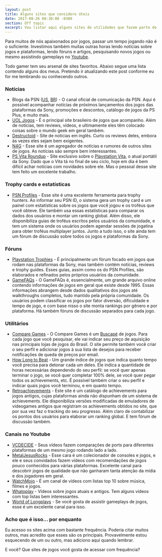 ```yaml
---
layout: post
title: Alguns sites que considero úteis
date: 2017-08-26 00:30:00 -0300
section: Off topic
excerpt: Vou listar aqui alguns sites de utilidades que fazem parte do meu cotidiano gamer.
---
```


Para muitos de nós apaixonados por jogos, passar um tempo jogando não é o suficiente. Investimos também muitas outras horas lendo notícias sobre jogos e plataformas, lendo fóruns e artigos, pesquisando novos jogos ou mesmo assistindo gameplays no [Youtube](https://www.youtube.com/).

Todo gamer tem seu arsenal de sites favoritos. Abaixo segue uma lista contendo alguns dos meus. Pretendo ir atualizando este post conforme eu for me lembrando ou conhecendo outros.

### Notícias

- Blogs da PSN ([US](http://blog.us.playstation.com/), [BR](https://blog.br.playstation.com/)) - O canal oficial de comunicação da PSN. Aqui é possível acompanhar notícias de próximos lançamentos dos jogos das plataformas da Sony, promoções e descontos, catálogo de jogos da PS Plus, e muito mais.
- [UOL Jogos](https://jogos.uol.com.br/) - É o principal site brasileiro de jogos que acompanho. Além de notícias, tem reviews, vídeos, e ultimamente eles têm colocado coisas sobre o mundo geek em geral também.
- [Destructoid](https://www.destructoid.com/) - Site de notícias em inglês. Curto os reviews deles, embora às vezes eles sejam bem exigentes.
- [N4G](http://n4g.com/) - Esse site é um agregador de notícias e rumores de outros sites de jogos. As notícias são sempre bem interessantes.
- [PS Vita Roundup](http://psp2roundup.blogspot.com.br/) - Site exclusivo sobre o [Playstation Vita](https://en.wikipedia.org/wiki/PlayStation_Vita), o atual portátil da Sony. Dado que o Vita tá no final de seu ciclo, hoje em dia é bem difícil achar notícias com novidades sobre ele. Mas o pessoal desse site tem feito um excelente trabalho.

### Trophy cards e estatísticas

- [PSN Profiles](https://psnprofiles.com/) - Esse site é uma excelente ferramenta para trophy hunters. Ao informar seu PSN ID, o sistema gera um trophy card e um painel com estatísticas sobre os jogos que você jogou e os troféus que você obteve. Ele também usa essas estatísticas para comparar os dados dos usuários e montar um ranking global. Além disso, ele disponibiliza guias de troféus escritos pelos usuários da comunidade, e tem um sistema onde os usuários podem agendar sessões de jogatina para obter troféus multiplayer juntos. Junto a tudo isso, o site ainda tem um fórum de discussão sobre todos os jogos e plataformas da Sony.

### Fóruns

- [Playstation Trophies](https://www.playstationtrophies.org/) - É principalmente um fórum focado em jogos que rodam nas plataformas da Sony, mas também contém notícias, reviews e trophy guides. Esses guias, assim como os do PSN Profiles, são elaborados e refinados pelos próprios usuários da comunidade.
- [GameFAQs](https://www.gamefaqs.com/) - O GameFAQs é, essencialmente, um grande arquivo online contendo informações de jogos em geral que existe desde 1995. Essas informações abrangem desde dados qualitativos dos jogos até walkthroughs completos, tudo mantido pela própria comunidade. Os usuários podem classificar os jogos por fator diversão, dificuldade e tempo de jogo, e com base nisso o site monta rankings por gênero e por plataforma. Há também fóruns de discussão separados para cada jogo.

### Utilitários

- [Compare Games](https://www.comparegames.com.br/) - O Compare Games é um [Buscapé](http://www.buscape.com.br/) de jogos. Para cada jogo que você pesquisar, ele vai indicar seu preço de aquisição nas principais lojas de jogos do Brasil. O site permite também você criar o seu perfil e adicionar jogos à sua lista de desejos para receber notificações de queda de preços por email.
- [How Long to Beat](https://howlongtobeat.com/) - Um grande índice de jogos que indica quanto tempo você precisa para detonar cada um deles. Ele indica a quantidade de horas necessárias dependendo do seu perfil: se você quer apenas terminar o jogo, se você quer completar 100% dele, se você quer pegar todos os achievements, etc. É possível também criar o seu perfil e indicar quais jogos você terminou, e em quanto tempo.
- [Retroachievements](http://retroachievements.org/) - Este site é um catálogo de achievements para jogos antigos, cujas plataformas ainda não dispunham de um sistema de achievements. Ele disponibiliza versões modificadas de emuladores de videogames antigos que registram os achievements obtidos no site, que por sua vez faz o tracking do seu progresso. Além claro de contabilizar os pontos dos usuários para elaborar um ranking global. E tem fórum de discussão também.

### Canais no Youtube

- [VCDECIDE](https://www.youtube.com/channel/UCIAS5H0hqGZg9zOa0FGOZWQ) - Seus vídeos fazem comparações de ports para diferentes plataformas de um mesmo jogo rodando lado a lado.
- [MetalJesusRocks](https://www.youtube.com/channel/UCEFymXY4eFCo_AchSpxwyrg) - Esse cara é um colecionador de consoles e jogos, e ele e seus convidados fazem vídeos com recomendações de jogos pouco conhecidos para várias plataformas. Excelente canal para descobrir jogos de qualidade que não ganharam tanta atenção da mídia e dos jogadores em geral.
- [WatchMojo](https://www.youtube.com/channel/UCaWd5_7JhbQBe4dknZhsHJg) - É um canal de vídeos com listas top 10 sobre música, filmes e jogos.
- [Whatoplay](https://www.youtube.com/user/whatoplaychannel/videos) - Vídeos sobre jogos atuais e antigos. Tem alguns vídeos com top listas bem interessantes.
- [World of Longplays](https://www.youtube.com/user/cubex55/videos) - Se você gosta de assistir gameplays de jogos, esse é um excelente canal para isso.

### Acho que é isso... por enquanto

Eu acesso os sites acima com bastante frequência. Poderia citar muitos outros, mas acredito que esses são os principais. Provavelmente estou esquecendo de um ou outro, mas adiciono aqui quando lembrar.

E você? Que sites de jogos você gosta de acessar com frequência?
